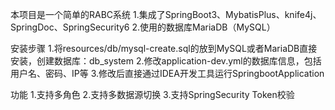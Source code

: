 本项目是一个简单的RABC系统 1.集成了SpringBoot3、MybatisPlus、knife4j、SpringDoc、SpringSecurity6 2.使用的数据库MariaDB（MySQL）

安装步骤 
1.将resources/db/mysql-create.sql的放到MySQL或者MariaDB直接安装，创建数据库：db_system 
2.修改application-dev.yml的数据库信息，包括用户名、密码、IP等 
3.修改后直接通过IDEA开发工具运行SpringbootApplication

功能
1.支持多角色
2.支持多数据源切换
3.支持SpringSecurity Token校验
